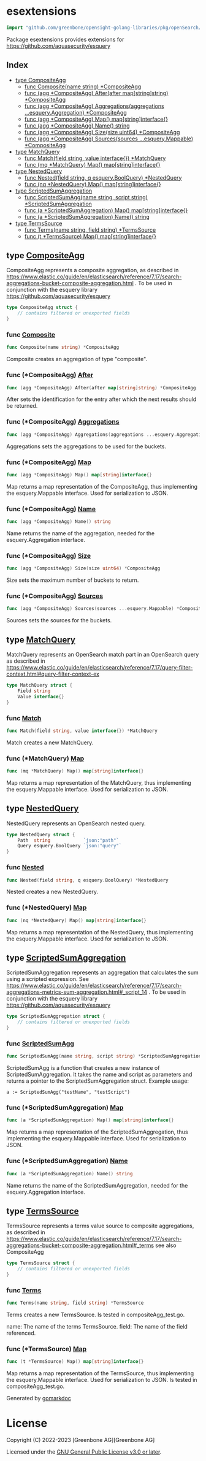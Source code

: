 <!-- gomarkdoc:embed:start -->

<!-- Code generated by gomarkdoc. DO NOT EDIT -->

# esextensions

```go
import "github.com/greenbone/opensight-golang-libraries/pkg/openSearch/esextension"
```

Package esextensions provides extensions for https://github.com/aquasecurity/esquery

## Index

- [type CompositeAgg](<#CompositeAgg>)
  - [func Composite\(name string\) \*CompositeAgg](<#Composite>)
  - [func \(agg \*CompositeAgg\) After\(after map\[string\]string\) \*CompositeAgg](<#CompositeAgg.After>)
  - [func \(agg \*CompositeAgg\) Aggregations\(aggregations ...esquery.Aggregation\) \*CompositeAgg](<#CompositeAgg.Aggregations>)
  - [func \(agg \*CompositeAgg\) Map\(\) map\[string\]interface\{\}](<#CompositeAgg.Map>)
  - [func \(agg \*CompositeAgg\) Name\(\) string](<#CompositeAgg.Name>)
  - [func \(agg \*CompositeAgg\) Size\(size uint64\) \*CompositeAgg](<#CompositeAgg.Size>)
  - [func \(agg \*CompositeAgg\) Sources\(sources ...esquery.Mappable\) \*CompositeAgg](<#CompositeAgg.Sources>)
- [type MatchQuery](<#MatchQuery>)
  - [func Match\(field string, value interface\{\}\) \*MatchQuery](<#Match>)
  - [func \(mq \*MatchQuery\) Map\(\) map\[string\]interface\{\}](<#MatchQuery.Map>)
- [type NestedQuery](<#NestedQuery>)
  - [func Nested\(field string, q esquery.BoolQuery\) \*NestedQuery](<#Nested>)
  - [func \(nq \*NestedQuery\) Map\(\) map\[string\]interface\{\}](<#NestedQuery.Map>)
- [type ScriptedSumAggregation](<#ScriptedSumAggregation>)
  - [func ScriptedSumAgg\(name string, script string\) \*ScriptedSumAggregation](<#ScriptedSumAgg>)
  - [func \(a \*ScriptedSumAggregation\) Map\(\) map\[string\]interface\{\}](<#ScriptedSumAggregation.Map>)
  - [func \(a \*ScriptedSumAggregation\) Name\(\) string](<#ScriptedSumAggregation.Name>)
- [type TermsSource](<#TermsSource>)
  - [func Terms\(name string, field string\) \*TermsSource](<#Terms>)
  - [func \(t \*TermsSource\) Map\(\) map\[string\]interface\{\}](<#TermsSource.Map>)


<a name="CompositeAgg"></a>
## type [CompositeAgg](<https://github.com/greenbone/opensight-golang-libraries/blob/main/pkg/openSearch/esextension/compositeAgg.go#L12-L18>)

CompositeAgg represents a composite aggregation, as described in https://www.elastic.co/guide/en/elasticsearch/reference/7.17/search-aggregations-bucket-composite-aggregation.html . To be used in conjunction with the esquery library https://github.com/aquasecurity/esquery

```go
type CompositeAgg struct {
    // contains filtered or unexported fields
}
```

<a name="Composite"></a>
### func [Composite](<https://github.com/greenbone/opensight-golang-libraries/blob/main/pkg/openSearch/esextension/compositeAgg.go#L21>)

```go
func Composite(name string) *CompositeAgg
```

Composite creates an aggregation of type "composite".

<a name="CompositeAgg.After"></a>
### func \(\*CompositeAgg\) [After](<https://github.com/greenbone/opensight-golang-libraries/blob/main/pkg/openSearch/esextension/compositeAgg.go#L45>)

```go
func (agg *CompositeAgg) After(after map[string]string) *CompositeAgg
```

After sets the identification for the entry after which the next results should be returned.

<a name="CompositeAgg.Aggregations"></a>
### func \(\*CompositeAgg\) [Aggregations](<https://github.com/greenbone/opensight-golang-libraries/blob/main/pkg/openSearch/esextension/compositeAgg.go#L51>)

```go
func (agg *CompositeAgg) Aggregations(aggregations ...esquery.Aggregation) *CompositeAgg
```

Aggregations sets the aggregations to be used for the buckets.

<a name="CompositeAgg.Map"></a>
### func \(\*CompositeAgg\) [Map](<https://github.com/greenbone/opensight-golang-libraries/blob/main/pkg/openSearch/esextension/compositeAgg.go#L58>)

```go
func (agg *CompositeAgg) Map() map[string]interface{}
```

Map returns a map representation of the CompositeAgg, thus implementing the esquery.Mappable interface. Used for serialization to JSON.

<a name="CompositeAgg.Name"></a>
### func \(\*CompositeAgg\) [Name](<https://github.com/greenbone/opensight-golang-libraries/blob/main/pkg/openSearch/esextension/compositeAgg.go#L28>)

```go
func (agg *CompositeAgg) Name() string
```

Name returns the name of the aggregation, needed for the esquery.Aggregation interface.

<a name="CompositeAgg.Size"></a>
### func \(\*CompositeAgg\) [Size](<https://github.com/greenbone/opensight-golang-libraries/blob/main/pkg/openSearch/esextension/compositeAgg.go#L33>)

```go
func (agg *CompositeAgg) Size(size uint64) *CompositeAgg
```

Size sets the maximum number of buckets to return.

<a name="CompositeAgg.Sources"></a>
### func \(\*CompositeAgg\) [Sources](<https://github.com/greenbone/opensight-golang-libraries/blob/main/pkg/openSearch/esextension/compositeAgg.go#L39>)

```go
func (agg *CompositeAgg) Sources(sources ...esquery.Mappable) *CompositeAgg
```

Sources sets the sources for the buckets.

<a name="MatchQuery"></a>
## type [MatchQuery](<https://github.com/greenbone/opensight-golang-libraries/blob/main/pkg/openSearch/esextension/matchQuery.go#L9-L12>)

MatchQuery represents an OpenSearch match part in an OpenSearch query as described in https://www.elastic.co/guide/en/elasticsearch/reference/7.17/query-filter-context.html#query-filter-context-ex

```go
type MatchQuery struct {
    Field string
    Value interface{}
}
```

<a name="Match"></a>
### func [Match](<https://github.com/greenbone/opensight-golang-libraries/blob/main/pkg/openSearch/esextension/matchQuery.go#L25>)

```go
func Match(field string, value interface{}) *MatchQuery
```

Match creates a new MatchQuery.

<a name="MatchQuery.Map"></a>
### func \(\*MatchQuery\) [Map](<https://github.com/greenbone/opensight-golang-libraries/blob/main/pkg/openSearch/esextension/matchQuery.go#L16>)

```go
func (mq *MatchQuery) Map() map[string]interface{}
```

Map returns a map representation of the MatchQuery, thus implementing the esquery.Mappable interface. Used for serialization to JSON.

<a name="NestedQuery"></a>
## type [NestedQuery](<https://github.com/greenbone/opensight-golang-libraries/blob/main/pkg/openSearch/esextension/nestedQuery.go#L14-L17>)

NestedQuery represents an OpenSearch nested query.

```go
type NestedQuery struct {
    Path  string            `json:"path"`
    Query esquery.BoolQuery `json:"query"`
}
```

<a name="Nested"></a>
### func [Nested](<https://github.com/greenbone/opensight-golang-libraries/blob/main/pkg/openSearch/esextension/nestedQuery.go#L20>)

```go
func Nested(field string, q esquery.BoolQuery) *NestedQuery
```

Nested creates a new NestedQuery.

<a name="NestedQuery.Map"></a>
### func \(\*NestedQuery\) [Map](<https://github.com/greenbone/opensight-golang-libraries/blob/main/pkg/openSearch/esextension/nestedQuery.go#L37>)

```go
func (nq *NestedQuery) Map() map[string]interface{}
```

Map returns a map representation of the NestedQuery, thus implementing the esquery.Mappable interface. Used for serialization to JSON.

<a name="ScriptedSumAggregation"></a>
## type [ScriptedSumAggregation](<https://github.com/greenbone/opensight-golang-libraries/blob/main/pkg/openSearch/esextension/scriptedSumAgg.go#L13-L16>)

ScriptedSumAggregation represents an aggregation that calculates the sum using a scripted expression. See https://www.elastic.co/guide/en/elasticsearch/reference/7.17/search-aggregations-metrics-sum-aggregation.html#_script_14 . To be used in conjunction with the esquery library https://github.com/aquasecurity/esquery

```go
type ScriptedSumAggregation struct {
    // contains filtered or unexported fields
}
```

<a name="ScriptedSumAgg"></a>
### func [ScriptedSumAgg](<https://github.com/greenbone/opensight-golang-libraries/blob/main/pkg/openSearch/esextension/scriptedSumAgg.go#L40>)

```go
func ScriptedSumAgg(name string, script string) *ScriptedSumAggregation
```

ScriptedSumAgg is a function that creates a new instance of ScriptedSumAggregation. It takes the name and script as parameters and returns a pointer to the ScriptedSumAggregation struct. Example usage:

```
a := ScriptedSumAgg("testName", "testScript")
```

<a name="ScriptedSumAggregation.Map"></a>
### func \(\*ScriptedSumAggregation\) [Map](<https://github.com/greenbone/opensight-golang-libraries/blob/main/pkg/openSearch/esextension/scriptedSumAgg.go#L25>)

```go
func (a *ScriptedSumAggregation) Map() map[string]interface{}
```

Map returns a map representation of the ScriptedSumAggregation, thus implementing the esquery.Mappable interface. Used for serialization to JSON.

<a name="ScriptedSumAggregation.Name"></a>
### func \(\*ScriptedSumAggregation\) [Name](<https://github.com/greenbone/opensight-golang-libraries/blob/main/pkg/openSearch/esextension/scriptedSumAgg.go#L19>)

```go
func (a *ScriptedSumAggregation) Name() string
```

Name returns the name of the ScriptedSumAggregation, needed for the esquery.Aggregation interface.

<a name="TermsSource"></a>
## type [TermsSource](<https://github.com/greenbone/opensight-golang-libraries/blob/main/pkg/openSearch/esextension/termsSource.go#L10-L13>)

TermsSource represents a terms value source to composite aggregations, as described in https://www.elastic.co/guide/en/elasticsearch/reference/7.17/search-aggregations-bucket-composite-aggregation.html#_terms see also CompositeAgg

```go
type TermsSource struct {
    // contains filtered or unexported fields
}
```

<a name="Terms"></a>
### func [Terms](<https://github.com/greenbone/opensight-golang-libraries/blob/main/pkg/openSearch/esextension/termsSource.go#L20>)

```go
func Terms(name string, field string) *TermsSource
```

Terms creates a new TermsSource. Is tested in compositeAgg\_test.go.

name: The name of the terms TermsSource. field: The name of the field referenced.

<a name="TermsSource.Map"></a>
### func \(\*TermsSource\) [Map](<https://github.com/greenbone/opensight-golang-libraries/blob/main/pkg/openSearch/esextension/termsSource.go#L30>)

```go
func (t *TermsSource) Map() map[string]interface{}
```

Map returns a map representation of the TermsSource, thus implementing the esquery.Mappable interface. Used for serialization to JSON. Is tested in compositeAgg\_test.go.

Generated by [gomarkdoc](<https://github.com/princjef/gomarkdoc>)


<!-- gomarkdoc:embed:end -->

# License

Copyright (C) 2022-2023 [Greenbone AG][Greenbone AG]

Licensed under the [GNU General Public License v3.0 or later](../../../LICENSE).